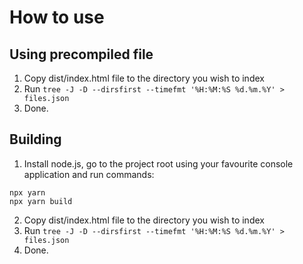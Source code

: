 # How to use


## Using precompiled file
1. Copy dist/index.html file to the directory you wish to index
2. Run `tree -J -D --dirsfirst --timefmt '%H:%M:%S %d.%m.%Y' > files.json`
3. Done.

## Building
1. Install node.js, go to the project root using your favourite console application and run commands:
 ```
npx yarn
npx yarn build
```
2. Copy dist/index.html file to the directory you wish to index
3. Run `tree -J -D --dirsfirst --timefmt '%H:%M:%S %d.%m.%Y' > files.json`
4. Done.
